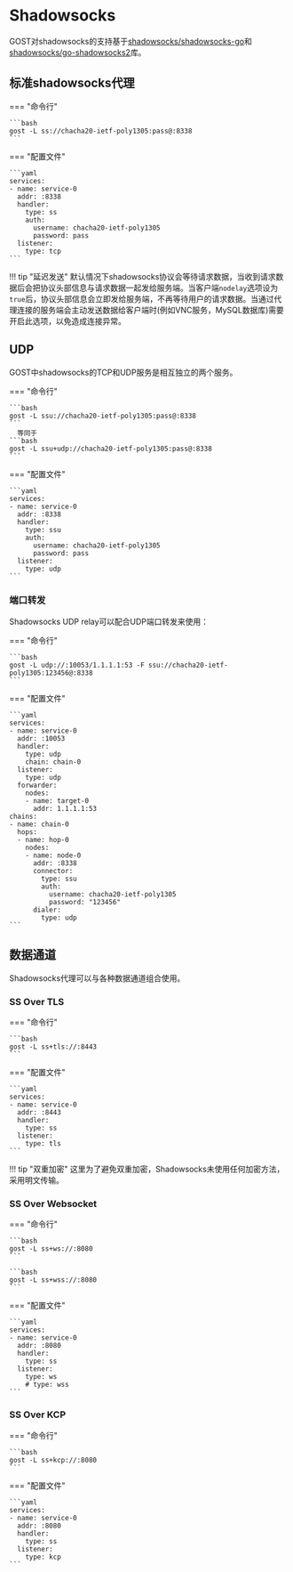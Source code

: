# Shadowsocks

GOST对shadowsocks的支持基于[shadowsocks/shadowsocks-go](https://github.com/shadowsocks/shadowsocks-go)和[shadowsocks/go-shadowsocks2](https://github.com/shadowsocks/go-shadowsocks2)库。

## 标准shadowsocks代理

=== "命令行"

    ```bash
    gost -L ss://chacha20-ietf-poly1305:pass@:8338
    ```

=== "配置文件"

    ```yaml
    services:
    - name: service-0
      addr: :8338
      handler:
        type: ss
        auth:
          username: chacha20-ietf-poly1305
          password: pass
      listener:
        type: tcp
    ```

!!! tip "延迟发送"
    默认情况下shadowsocks协议会等待请求数据，当收到请求数据后会把协议头部信息与请求数据一起发给服务端。当客户端`nodelay`选项设为`true`后，协议头部信息会立即发给服务端，不再等待用户的请求数据。当通过代理连接的服务端会主动发送数据给客户端时(例如VNC服务，MySQL数据库)需要开启此选项，以免造成连接异常。


## UDP

GOST中shadowsocks的TCP和UDP服务是相互独立的两个服务。

=== "命令行"

    ```bash
    gost -L ssu://chacha20-ietf-poly1305:pass@:8338
    ```
	  等同于
    ```bash
    gost -L ssu+udp://chacha20-ietf-poly1305:pass@:8338
    ```

=== "配置文件"

    ```yaml
    services:
    - name: service-0
      addr: :8338
      handler:
        type: ssu
        auth:
          username: chacha20-ietf-poly1305
          password: pass
      listener:
        type: udp
    ```

### 端口转发

Shadowsocks UDP relay可以配合UDP端口转发来使用：


=== "命令行"

    ```bash
    gost -L udp://:10053/1.1.1.1:53 -F ssu://chacha20-ietf-poly1305:123456@:8338
    ```

=== "配置文件"

    ```yaml
    services:
    - name: service-0
      addr: :10053
      handler:
        type: udp
        chain: chain-0
      listener:
        type: udp
      forwarder:
        nodes:
        - name: target-0
          addr: 1.1.1.1:53
    chains:
    - name: chain-0
      hops:
      - name: hop-0
        nodes:
        - name: node-0
          addr: :8338
          connector:
            type: ssu
            auth:
              username: chacha20-ietf-poly1305
              password: "123456"
          dialer:
            type: udp
    ```

## 数据通道

Shadowsocks代理可以与各种数据通道组合使用。

### SS Over TLS

=== "命令行"

    ```bash
    gost -L ss+tls://:8443
    ```

=== "配置文件"

    ```yaml
    services:
    - name: service-0
      addr: :8443
      handler:
        type: ss
      listener:
        type: tls
    ```

!!! tip "双重加密"
    这里为了避免双重加密，Shadowsocks未使用任何加密方法，采用明文传输。

### SS Over Websocket

=== "命令行"

    ```bash
    gost -L ss+ws://:8080
    ```

    ```bash
    gost -L ss+wss://:8080
    ```

=== "配置文件"

    ```yaml
    services:
    - name: service-0
      addr: :8080
      handler:
        type: ss
      listener:
        type: ws
        # type: wss
    ```

### SS Over KCP

=== "命令行"

    ```bash
    gost -L ss+kcp://:8080
    ```

=== "配置文件"

    ```yaml
    services:
    - name: service-0
      addr: :8080
      handler:
        type: ss
      listener:
        type: kcp
    ```